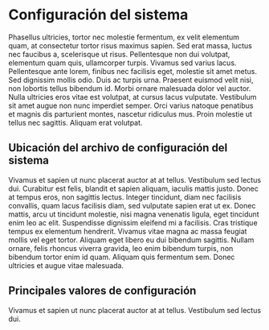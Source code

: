# Configuración del sistema

Phasellus ultricies, tortor nec molestie fermentum, ex velit elementum quam, at consectetur tortor risus maximus sapien. Sed erat massa, luctus nec faucibus a, scelerisque ut risus. Pellentesque non dui volutpat, elementum quam quis, ullamcorper turpis. Vivamus sed varius lacus. Pellentesque ante lorem, finibus nec facilisis eget, molestie sit amet metus. Sed dignissim mollis odio. Duis ac turpis urna. Praesent euismod velit nisi, non lobortis tellus bibendum id. Morbi ornare malesuada dolor vel auctor. Nulla ultricies eros vitae est volutpat, at cursus lacus vulputate. Vestibulum sit amet augue non nunc imperdiet semper. Orci varius natoque penatibus et magnis dis parturient montes, nascetur ridiculus mus. Proin molestie ut tellus nec sagittis. Aliquam erat volutpat.

## Ubicación del archivo de configuración del sistema

Vivamus et sapien ut nunc placerat auctor at at tellus. Vestibulum sed lectus dui. Curabitur est felis, blandit et sapien aliquam, iaculis mattis justo. Donec at tempus eros, non sagittis lectus. Integer tincidunt, diam nec facilisis convallis, quam lacus facilisis diam, sed vulputate sapien erat ut ex. Donec mattis, arcu ut tincidunt molestie, nisi magna venenatis ligula, eget tincidunt enim leo ac elit. Suspendisse dignissim eleifend mi a facilisis. Cras tristique tempus ex elementum hendrerit. Vivamus vitae magna ac massa feugiat mollis vel eget tortor. Aliquam eget libero eu dui bibendum sagittis. Nullam ornare, felis rhoncus viverra gravida, leo enim bibendum turpis, non bibendum tortor enim id quam. Aliquam quis fermentum sem. Donec ultricies et augue vitae malesuada.

## Principales valores de configuración

Vivamus et sapien ut nunc placerat auctor at at tellus. Vestibulum sed lectus dui.




